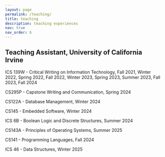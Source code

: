 ```yaml
---
layout: page
permalink: /teaching/
title: teaching
description: teaching experiences
nav: true
nav_order: 6
---
```


## Teaching Assistant, University of California Irvine

ICS 139W - Critical Writing on Information Technology, Fall 2021, Winter 2022, Spring 2022, Fall 2022, Winter 2023, Spring 2023, Summer 2023, Fall 2023, Fall 2024

CS295P - Capstone Writing and Communication, Spring 2024

CS122A - Database Management, Winter 2024

CS145 - Embedded Software, Winter 2024

ICS 6B - Boolean Logic and Discrete Structures, Summer 2024

CS143A - Principles of Operating Systems, Summer 2025

CS141 - Programming Languages, Fall 2024

ICS 46 - Data Structures, Winter 2025
